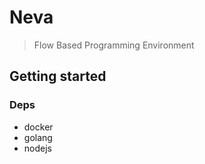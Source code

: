 # Neva

> Flow Based Programming Environment

## Getting started

### Deps

- docker
- golang
- nodejs
